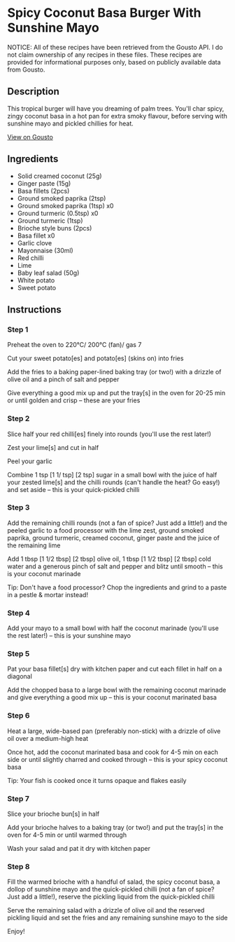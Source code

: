 # Spicy Coconut Basa Burger With Sunshine Mayo

NOTICE: All of these recipes have been retrieved from the Gousto API. I do not claim ownership of any recipes in these files. These recipes are provided for informational purposes only, based on publicly available data from Gousto.

## Description

This tropical burger will have you dreaming of palm trees. You'll char spicy, zingy coconut basa in a hot pan for extra smoky flavour, before serving with sunshine mayo and pickled chillies for heat. 

[View on Gousto](https://www.gousto.co.uk/recipes/cookbook/spicy-coconut-basa-burger-with-sunshine-mayo)

## Ingredients

- Solid creamed coconut (25g)
- Ginger paste (15g)
- Basa fillets (2pcs)
- Ground smoked paprika (2tsp)
- Ground smoked paprika (1tsp) x0
- Ground turmeric (0.5tsp) x0
- Ground turmeric (1tsp)
- Brioche style buns (2pcs)
- Basa fillet x0
- Garlic clove
- Mayonnaise (30ml)
- Red chilli
- Lime
- Baby leaf salad (50g)
- White potato
- Sweet potato

## Instructions


### Step 1

Preheat the oven to 220°C/ 200°C (fan)/ gas 7

Cut your sweet potato[es] and potato[es] (skins on) into fries

Add the fries to a baking paper-lined baking tray (or two!) with a drizzle of olive oil and a pinch of salt and pepper

Give everything a good mix up and put the tray[s] in the oven for 20-25 min or until golden and crisp – these are your fries


### Step 2

Slice half your red chilli[es] finely into rounds (you'll use the rest later!)

Zest your lime[s] and cut in half

Peel your garlic

Combine 1 tsp <span class="text-purple">[1 1/ tsp]</span> <span class="text-danger">[2 tsp]</span> sugar in a small bowl with the juice of half your zested lime[s] and the chilli rounds (can't handle the heat? Go easy!) and set aside – this is your quick-pickled chilli


### Step 3

Add the remaining chilli rounds (not a fan of spice? Just add a little!) and the peeled garlic to a food processor with the lime zest, ground smoked paprika, ground turmeric, creamed coconut, ginger paste and the juice of the remaining lime

Add 1 tbsp <span class="text-purple">[1 1/2 tbsp]</span> <span class="text-danger">[2 tbsp]</span> olive oil, 1 tbsp <span class="text-purple">[1 1/2 tbsp]</span> <span class="text-danger">[2 tbsp]</span> cold water and a generous pinch of salt and pepper and blitz until smooth – this is your coconut marinade

Tip: Don't have a food processor? Chop the ingredients and grind to a paste in a pestle & mortar instead!


### Step 4

Add your mayo to a small bowl with half the coconut marinade (you'll use the rest later!) – this is your sunshine mayo


### Step 5

Pat your basa fillet[s] dry with kitchen paper and cut each fillet in half on a diagonal

Add the chopped basa to a large bowl with the remaining coconut marinade and give everything a good mix up – this is your coconut marinated basa


### Step 6

Heat a large, wide-based pan (preferably non-stick) with a drizzle of olive oil over a medium-high heat

Once hot, add the coconut marinated basa and cook for 4-5 min on each side or until slightly charred and cooked through – this is your spicy coconut basa

Tip: Your fish is cooked once it turns opaque and flakes easily


### Step 7

Slice your brioche bun[s] in half

Add your brioche halves to a baking tray (or two!) and put the tray[s] in the oven for 4-5 min or until warmed through

Wash your salad and pat it dry with kitchen paper

### Step 8

Fill the warmed brioche with a handful of salad, the spicy coconut basa, a dollop of sunshine mayo and the quick-pickled chilli (not a fan of spice? Just add a little!), reserve the pickling liquid from the quick-pickled chilli

Serve the remaining salad with a drizzle of olive oil and the reserved pickling liquid and set the fries and any remaining sunshine mayo to the side

Enjoy!

